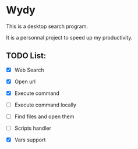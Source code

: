 # Wydy

This is a desktop search program.

It is a personnal project to speed up my productivity.

## TODO List:
- [x] Web Search
- [x] Open url
- [x] Execute command
- [ ] Execute command locally
- [ ] Find files and open them
- [ ] Scripts handler
- [x] Vars support


